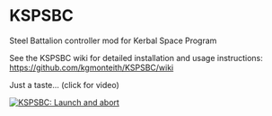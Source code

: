 # KSPSBC
Steel Battalion controller mod for Kerbal Space Program

See the KSPSBC wiki for detailed installation and usage instructions:
https://github.com/kgmonteith/KSPSBC/wiki

Just a taste... (click for video)

[![KSPSBC: Launch and abort](http://img.youtube.com/vi/I1qws-vrwKc/0.jpg)](http://www.youtube.com/watch?v=I1qws-vrwKc)
